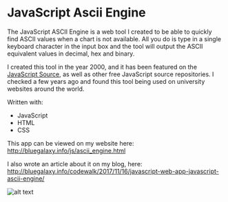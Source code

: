 # JavaScript Ascii Engine

The JavaScript ASCII Engine is a web tool I created to be able to quickly find ASCII values when a chart is not available. All you do is type in a single keyboard character in the input box and the tool will output the ASCII equivalent values in decimal, hex and binary.

I created this tool in the year 2000, and it has been featured on the [JavaScript Source](https://javascriptsource.com/), as well as other free JavaScript source repositories. I checked a few years ago and found this tool being used on university websites around the world. 

Written with:
* JavaScript
* HTML
* CSS

This app can be viewed on my website here:<BR>
http://bluegalaxy.info/js/ascii_engine.html

I also wrote an article about it on my blog, here:<BR>
http://bluegalaxy.info/codewalk/2017/11/16/javascript-web-app-javascript-ascii-engine/
  
![alt text](http://bluegalaxy.info/codewalk/wp-content/uploads/2017/11/ascii-engine.png)





